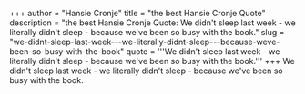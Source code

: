 +++
author = "Hansie Cronje"
title = "the best Hansie Cronje Quote"
description = "the best Hansie Cronje Quote: We didn't sleep last week - we literally didn't sleep - because we've been so busy with the book."
slug = "we-didnt-sleep-last-week---we-literally-didnt-sleep---because-weve-been-so-busy-with-the-book"
quote = '''We didn't sleep last week - we literally didn't sleep - because we've been so busy with the book.'''
+++
We didn't sleep last week - we literally didn't sleep - because we've been so busy with the book.
